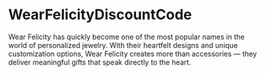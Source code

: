 # WearFelicityDiscountCode
Wear Felicity has quickly become one of the most popular names in the world of personalized jewelry. With their heartfelt designs and unique customization options, Wear Felicity creates more than accessories — they deliver meaningful gifts that speak directly to the heart.
